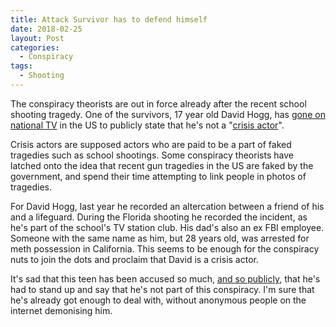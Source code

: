 ```yaml
---
title: Attack Survivor has to defend himself
date: 2018-02-25
layout: Post
categories:
  - Conspiracy
tags:
  - Shooting
---
```


The conspiracy theorists are out in force already after the recent school shooting tragedy. One of the survivors, 17 year old David Hogg, has [gone on national TV](https://edition.cnn.com/2018/02/21/us/david-hogg-conspiracy-theories-response/index.html) in the US to publicly state that he's not a "[crisis actor](https://www.factcheck.org/2018/02/no-crisis-actors-parkland-florida/)".

<!-- more -->

Crisis actors are supposed actors who are paid to be a part of faked tragedies such as school shootings. Some conspiracy theorists have latched onto the idea that recent gun tragedies in the US are faked by the government, and spend their time attempting to link people in photos of tragedies.

For David Hogg, last year he recorded an altercation between a friend of his and a lifeguard. During the Florida shooting he recorded the incident, as he's part of the school's TV station club. His dad's also an ex FBI employee. Someone with the same name as him, but 28 years old, was arrested for meth possession in California. This seems to be enough for the conspiracy nuts to join the dots and proclaim that David is a crisis actor.

It's sad that this teen has been accused so much, [and so publicly](https://www.nytimes.com/2018/02/23/technology/trolls-step-ahead-facebook-youtube-florida-shooting.html), that he's had to stand up and say that he's not part of this conspiracy. I'm sure that he's already got enough to deal with, without anonymous people on the internet demonising him.
